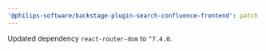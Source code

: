 ```yaml
---
'@philips-software/backstage-plugin-search-confluence-frontend': patch
---
```


Updated dependency `react-router-dom` to `^7.4.0`.

